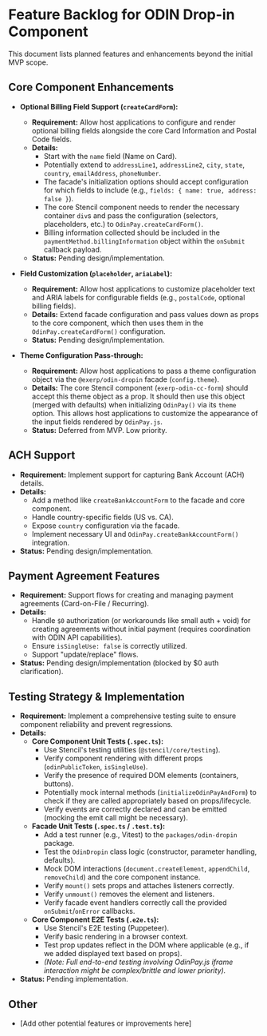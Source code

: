 # Feature Backlog for ODIN Drop-in Component

This document lists planned features and enhancements beyond the initial MVP scope.

## Core Component Enhancements

*   **Optional Billing Field Support (`createCardForm`):**
    *   **Requirement:** Allow host applications to configure and render optional billing fields alongside the core Card Information and Postal Code fields.
    *   **Details:**
        *   Start with the `name` field (Name on Card).
        *   Potentially extend to `addressLine1`, `addressLine2`, `city`, `state`, `country`, `emailAddress`, `phoneNumber`.
        *   The facade's initialization options should accept configuration for which fields to include (e.g., `fields: { name: true, address: false }`).
        *   The core Stencil component needs to render the necessary container `div`s and pass the configuration (selectors, placeholders, etc.) to `OdinPay.createCardForm()`.
        *   Billing information collected should be included in the `paymentMethod.billingInformation` object within the `onSubmit` callback payload.
    *   **Status:** Pending design/implementation.

*   **Field Customization (`placeholder`, `ariaLabel`):**
    *   **Requirement:** Allow host applications to customize placeholder text and ARIA labels for configurable fields (e.g., `postalCode`, optional billing fields).
    *   **Details:** Extend facade configuration and pass values down as props to the core component, which then uses them in the `OdinPay.createCardForm()` configuration.
    *   **Status:** Pending design/implementation.

*   **Theme Configuration Pass-through:**
    *   **Requirement:** Allow host applications to pass a theme configuration object via the `@exerp/odin-dropin` facade (`config.theme`).
    *   **Details:** The core Stencil component (`exerp-odin-cc-form`) should accept this theme object as a prop. It should then use this object (merged with defaults) when initializing `OdinPay()` via its `theme` option. This allows host applications to customize the appearance of the input fields rendered by `OdinPay.js`.
    *   **Status:** Deferred from MVP. Low priority.


## ACH Support

*   **Requirement:** Implement support for capturing Bank Account (ACH) details.
*   **Details:**
    *   Add a method like `createBankAccountForm` to the facade and core component.
    *   Handle country-specific fields (US vs. CA).
    *   Expose `country` configuration via the facade.
    *   Implement necessary UI and `OdinPay.createBankAccountForm()` integration.
*   **Status:** Pending design/implementation.

## Payment Agreement Features

*   **Requirement:** Support flows for creating and managing payment agreements (Card-on-File / Recurring).
*   **Details:**
    *   Handle `$0` authorization (or workarounds like small auth + void) for creating agreements without initial payment (requires coordination with ODIN API capabilities).
    *   Ensure `isSingleUse: false` is correctly utilized.
    *   Support "update/replace" flows.
*   **Status:** Pending design/implementation (blocked by $0 auth clarification).

## Testing Strategy & Implementation

*   **Requirement:** Implement a comprehensive testing suite to ensure component reliability and prevent regressions.
*   **Details:**
    *   **Core Component Unit Tests (`.spec.ts`):**
        *   Use Stencil's testing utilities (`@stencil/core/testing`).
        *   Verify component rendering with different props (`odinPublicToken`, `isSingleUse`).
        *   Verify the presence of required DOM elements (containers, buttons).
        *   Potentially mock internal methods (`initializeOdinPayAndForm`) to check if they are called appropriately based on props/lifecycle.
        *   Verify events are correctly declared and can be emitted (mocking the emit call might be necessary).
    *   **Facade Unit Tests (`.spec.ts` / `.test.ts`):**
        *   Add a test runner (e.g., Vitest) to the `packages/odin-dropin` package.
        *   Test the `OdinDropin` class logic (constructor, parameter handling, defaults).
        *   Mock DOM interactions (`document.createElement`, `appendChild`, `removeChild`) and the core component instance.
        *   Verify `mount()` sets props and attaches listeners correctly.
        *   Verify `unmount()` removes the element and listeners.
        *   Verify facade event handlers correctly call the provided `onSubmit`/`onError` callbacks.
    *   **Core Component E2E Tests (`.e2e.ts`):**
        *   Use Stencil's E2E testing (Puppeteer).
        *   Verify basic rendering in a browser context.
        *   Test prop updates reflect in the DOM where applicable (e.g., if we added displayed text based on props).
        *   *(Note: Full end-to-end testing involving OdinPay.js iframe interaction might be complex/brittle and lower priority).*
*   **Status:** Pending implementation.

## Other

*   [Add other potential features or improvements here]